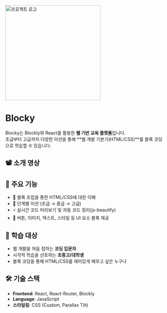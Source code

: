 <img src="[이미지_URL](https://ibb.co/JRPpYtvH)" alt="프로젝트 로고" width="300"/>


# Blocky

Blocky는 Blockly와 React를 활용한 **웹 기반 교육 플랫폼**입니다.  
초급부터 고급까지 다양한 미션을 통해 **웹 개발 기본기(HTML/CSS)**를 블록 코딩으로 학습할 수 있습니다.


## 📽️ 소개 영상


## 🚀 주요 기능
- 🧩 블록 조립을 통한 HTML/CSS에 대한 이해
- 🎯 단계별 미션 (초급 → 중급 → 고급)
- ⚡ 실시간 코드 미리보기 및 자동 코드 정리(js-beautify)
- 🎨 버튼, 이미지, 텍스트, 스타일 등 UI 요소 블록 제공


## 🎯 학습 대상
- 웹 개발을 처음 접하는 **코딩 입문자**
- 시각적 학습을 선호하는 **초중고/대학생**
- 블록 코딩을 통해 HTML/CSS를 재미있게 배우고 싶은 누구나

## 🛠️ 기술 스택
- **Frontend**: React, React-Router, Blockly
- **Language**: JavaScript
- **스타일링**: CSS (Custom, Parallax Tilt)
